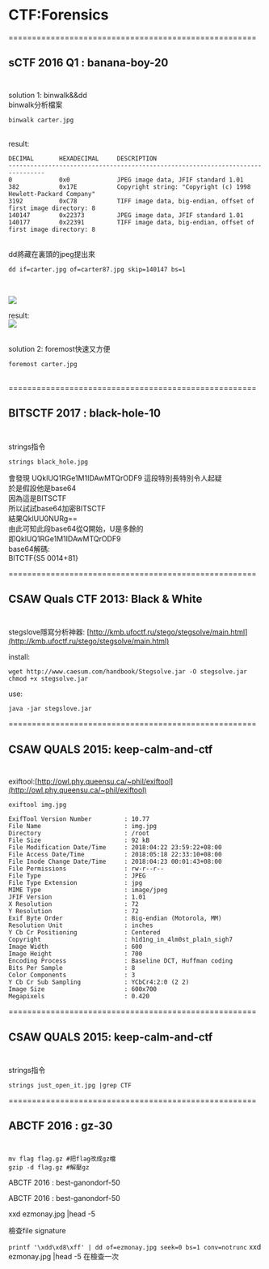 
# CTF:Forensics


=====================================================

sCTF 2016 Q1 : banana-boy-20<br /><br />
-----------------------------------------------------



solution 1: binwalk&&dd
<br />
binwalk分析檔案
```
binwalk carter.jpg
```

<br />
result:

```
DECIMAL       HEXADECIMAL     DESCRIPTION
--------------------------------------------------------------------------------
0             0x0             JPEG image data, JFIF standard 1.01
382           0x17E           Copyright string: "Copyright (c) 1998 Hewlett-Packard Company"
3192          0xC78           TIFF image data, big-endian, offset of first image directory: 8
140147        0x22373         JPEG image data, JFIF standard 1.01
140177        0x22391         TIFF image data, big-endian, offset of first image directory: 8

```

<br/>
dd將藏在裏頭的jpeg提出來<br />

`
dd if=carter.jpg of=carter87.jpg skip=140147 bs=1
`

<br />

![](https://github.com/zinwang/ctf/blob/master/writes_up/forensics/pics/2018-05-18%2021-11-35%20%E7%9A%84%E8%9E%A2%E5%B9%95%E6%93%B7%E5%9C%96.png)

result:<br />
![](https://github.com/zinwang/ctf/blob/master/writes_up/forensics/pics/carter87.jpg)






<br />
solution 2: foremost快速又方便

`
foremost carter.jpg
`
<br /><br />

=====================================================

BITSCTF 2017 : black-hole-10<br /><br />
-----------------------------------------------------
strings指令
```
strings black_hole.jpg
```
會發現
UQklUQ1RGe1M1IDAwMTQrODF9
這段特別長特別令人起疑<br />
於是假設他是base64<br />
因為這是BITSCTF<br />
所以試試base64加密BITSCTF<br />
結果QklUU0NURg==<br />
由此可知此段base64從Q開始，U是多餘的<br />
即QklUQ1RGe1M1IDAwMTQrODF9<br />
base64解碼:<br />
BITCTF{S5 0014+81}


=====================================================

CSAW Quals CTF 2013: Black & White<br /><br />
-----------------------------------------------------

stegslove隱寫分析神器: [http://kmb.ufoctf.ru/stego/stegsolve/main.html](http://kmb.ufoctf.ru/stego/stegsolve/main.html)

install:
```
wget http://www.caesum.com/handbook/Stegsolve.jar -O stegsolve.jar
chmod +x stegsolve.jar
```
use:
```
java -jar stegslove.jar
```



=====================================================

CSAW QUALS 2015: keep-calm-and-ctf<br /><br />
-----------------------------------------------------

exiftool:[http://owl.phy.queensu.ca/~phil/exiftool](http://owl.phy.queensu.ca/~phil/exiftool)<br />

```
exiftool img.jpg
```

```
ExifTool Version Number         : 10.77
File Name                       : img.jpg
Directory                       : /root
File Size                       : 92 kB
File Modification Date/Time     : 2018:04:22 23:59:22+08:00
File Access Date/Time           : 2018:05:18 22:33:10+08:00
File Inode Change Date/Time     : 2018:04:23 00:01:43+08:00
File Permissions                : rw-r--r--
File Type                       : JPEG
File Type Extension             : jpg
MIME Type                       : image/jpeg
JFIF Version                    : 1.01
X Resolution                    : 72
Y Resolution                    : 72
Exif Byte Order                 : Big-endian (Motorola, MM)
Resolution Unit                 : inches
Y Cb Cr Positioning             : Centered
Copyright                       : h1d1ng_in_4lm0st_pla1n_sigh7
Image Width                     : 600
Image Height                    : 700
Encoding Process                : Baseline DCT, Huffman coding
Bits Per Sample                 : 8
Color Components                : 3
Y Cb Cr Sub Sampling            : YCbCr4:2:0 (2 2)
Image Size                      : 600x700
Megapixels                      : 0.420
```








=====================================================

CSAW QUALS 2015: keep-calm-and-ctf<br /><br />
-----------------------------------------------------
strings指令
```
strings just_open_it.jpg |grep CTF
```



=====================================================

ABCTF 2016 : gz-30<br /><br />
-----------------------------------------------------

```
mv flag flag.gz #把flag改成gz檔
gzip -d flag.gz #解壓gz
```



ABCTF 2016 : best-ganondorf-50













































ABCTF 2016 : best-ganondorf-50

xxd ezmonay.jpg |head -5

檢查file signature

`
printf '\xdd\xd8\xff' | dd of=ezmonay.jpg seek=0 bs=1 conv=notrunc
`
xxd ezmonay.jpg |head -5
在檢查一次

